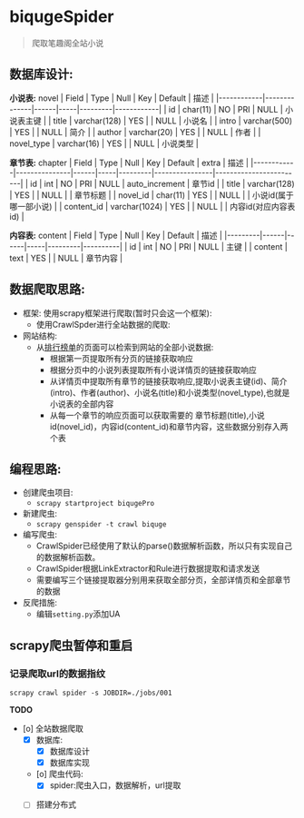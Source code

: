 # biqugeSpider
> 爬取笔趣阁全站小说

## 数据库设计:

**小说表:** novel
| Field      | Type         | Null | Key | Default | 描述       |
|------------|--------------|------|-----|---------|------------|
| id         | char(11)     | NO   | PRI | NULL    | 小说表主键 |
| title      | varchar(128) | YES  |     | NULL    | 小说名     |
| intro      | varchar(500) | YES  |     | NULL    | 简介       |
| author     | varchar(20)  | YES  |     | NULL    | 作者       |
| novel_type | varchar(16)  | YES  |     | NULL    | 小说类型   |

**章节表:** chapter
| Field      | Type          | Null | Key | Default | extra          | 描述                   |
|------------|---------------|------|-----|---------|----------------|------------------------|
| id         | int           | NO   | PRI | NULL    | auto_increment | 章节id                 |
| title      | varchar(128)  | YES  |     | NULL    |                | 章节标题               |
| novel_id   | char(11)      | YES  |     | NULL    |                | 小说id(属于哪一部小说) |
| content_id | varchar(1024) | YES  |     | NULL    |                | 内容id(对应内容表id)   |

**内容表:** content
| Field   | Type | Null | Key | Default | 描述     |
|---------|------|------|-----|---------|----------|
| id      | int  | NO   | PRI | NULL    | 主键     |
| content | text | YES  |     | NULL    | 章节内容 |


## 数据爬取思路:

- 框架: 使用scrapy框架进行爬取(暂时只会这一个框架):
    - 使用CrawlSpder进行全站数据的爬取:
- 网站结构:
    - 从[排行榜单](https://www.biquge.info/paihangbang_allvisit/1.html)的页面可以检索到网站的全部小说数据:
        - 根据第一页提取所有分页的链接获取响应
        - 根据分页中的小说列表提取所有小说详情页的链接获取响应
        - 从详情页中提取所有章节的链接获取响应,提取小说表主键(id)、简介(intro)、作者(author)、小说名(title)和小说类型(novel_type),也就是小说表的全部内容
        - 从每一个章节的响应页面可以获取需要的 章节标题(title),小说id(novel_id)，内容id(content_id)和章节内容，这些数据分别存入两个表

## 编程思路:

- 创建爬虫项目:
    - `scrapy startproject biqugePro`
- 新建爬虫:
    - `scrapy genspider -t crawl biquge`
- 编写爬虫:
    - CrawlSpider已经使用了默认的parse()数据解析函数，所以只有实现自己的数据解析函数。
    - CrawlSpider根据LinkExtractor和Rule进行数据提取和请求发送
    - 需要编写三个链接提取器分别用来获取全部分页，全部详情页和全部章节的数据
- 反爬措施:
    - 编辑`setting.py`添加UA


## scrapy爬虫暂停和重启

### 记录爬取url的数据指纹
`scrapy crawl spider -s JOBDIR=./jobs/001`


**TODO**

- [o]  全站数据爬取
    - [X] 数据库:
        - [X]  数据库设计
        - [X]  数据库实现
    - [o] 爬虫代码:
        - [X]  spider:爬虫入口，数据解析，url提取
    - [ ] 搭建分布式
    
    
